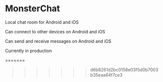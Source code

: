 # MonsterChat

Local chat room for Android and iOS

Can connect to other devices on Android and iOS

Can send and receive messages on Android and iOS

Currently in production

=======
>>>>>>> d6b8261d2bc0158e03f5d0b7003b35eaa64f7ce3
